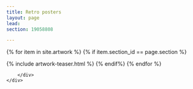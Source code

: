```yaml
---
title: Retro posters
layout: page
lead: 
section: 19058808

---
```

<div class="card listing">
	<div class="container">
		<div class="row">
			{% for item in site.artwork %}
				{% if item.section_id == page.section %}
					
 {% include artwork-teaser.html %}
 {% endif%}
			{% endfor %}


		</div>
	</div>
				
</div>

